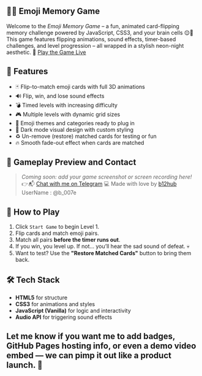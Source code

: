 ## 🧠✨ Emoji Memory Game

Welcome to the *Emoji Memory Game* – a fun, animated card-flipping memory challenge powered by JavaScript, CSS3, and your brain cells 😌🧠  
This game features flipping animations, sound effects, timer-based challenges, and level progression – all wrapped in a stylish neon-night aesthetic.
🚀 [Play the Game Live](https://leafy-lamington-ae8fe9.netlify.app)
## 🌟 Features

- 🃏 Flip-to-match emoji cards with full 3D animations
- 🔊 Flip, win, and lose sound effects
- 💣 Timed levels with increasing difficulty
- 🎮 Multiple levels with dynamic grid sizes
- 🌈 Emoji themes and categories ready to plug in
- 🌙 Dark mode visual design with custom styling
- ♻️ Un-remove (restore) matched cards for testing or fun
- 🔥 Smooth fade-out effect when cards are matched

## 📸 Gameplay Preview and Contact

> *Coming soon: add your game screenshot or screen recording here!*
> 👉📬 [Chat with me on Telegram](https://t.me/@b_007e)
> 💻 Made with love by [b12hub](https://github.com/b12hub)
> UserName : @b_007e


## 🚀 How to Play

1. Click `Start Game` to begin Level 1.
2. Flip cards and match emoji pairs.
3. Match all pairs **before the timer runs out**.
4. If you win, you level up. If not... you’ll hear the sad sound of defeat. 💀
5. Want to test? Use the **"Restore Matched Cards"** button to bring them back.

## 🛠️ Tech Stack

- **HTML5** for structure
- **CSS3** for animations and styles
- **JavaScript (Vanilla)** for logic and interactivity
- **Audio API** for triggering sound effects


## Let me know if you want me to add badges, GitHub Pages hosting info, or even a demo video embed — we can pimp it out like a product launch. 💅







